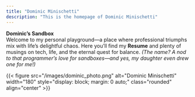 ```yaml
---
title: "Dominic Minischetti"
description: "This is the homepage of Dominic Minischetti"
---
```

**Dominic’s Sandbox**  
Welcome to my personal playground—a place where professional triumphs mix with life’s delightful chaos. Here you’ll find my **Resume** and plenty of musings on tech, life, and the eternal quest for balance. *(The name? A nod to that programmer’s love for sandboxes—and yes, my daughter even drew one for me!)*

{{< figure src="/images/dominic_photo.png" alt="Dominic Minischetti" width="180" style="display: block; margin: 0 auto;" class="rounded" align="center" >}}